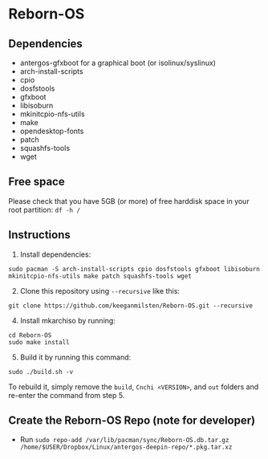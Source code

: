 # Reborn-OS

## Dependencies
- antergos-gfxboot for a graphical boot (or isolinux/syslinux)
- arch-install-scripts
- cpio
- dosfstools
- gfxboot
- libisoburn
- mkinitcpio-nfs-utils
- make
- opendesktop-fonts
- patch
- squashfs-tools
- wget

## Free space

Please check that you have 5GB (or more) of free harddisk space in your root partition:
`df -h /`

## Instructions

1. Install dependencies:
```
sudo pacman -S arch-install-scripts cpio dosfstools gfxboot libisoburn mkinitcpio-nfs-utils make patch squashfs-tools wget
```
2. Clone this repository using `--recursive` like this:
```
git clone https://github.com/keeganmilsten/Reborn-OS.git --recursive
```
4. Install mkarchiso by running:
```
cd Reborn-OS
sudo make install
```
5. Build it by running this command:
```
sudo ./build.sh -v
```
To rebuild it, simply remove the `build`, `Cnchi <VERSION>`, and `out` folders and re-enter the command from step 5.

## Create the Reborn-OS Repo (note for developer)

- Run `sudo repo-add /var/lib/pacman/sync/Reborn-OS.db.tar.gz /home/$USER/Dropbox/Linux/antergos-deepin-repo/*.pkg.tar.xz`
